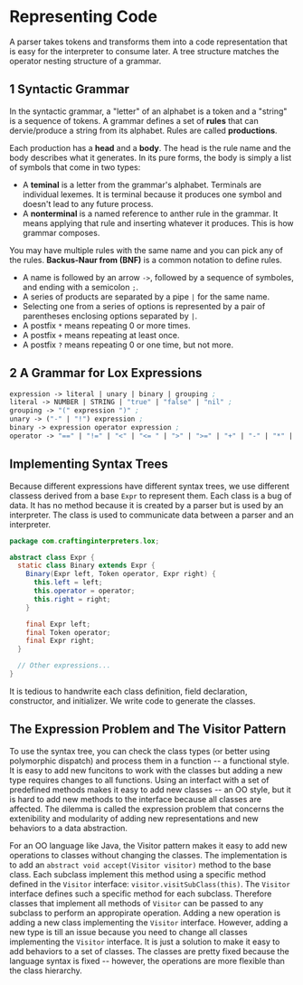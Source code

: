 # Representing Code

A parser takes tokens and transforms them into a code representation that is easy for the interpreter to consume later. A tree structure matches the operator nesting structure of a grammar.

## 1 Syntactic Grammar

In the syntactic grammar, a "letter" of an alphabet is a token and a "string" is a sequence of tokens. A grammar defines a set of **rules** that can dervie/produce a string from its alphabet. Rules are called **productions**.

Each production has a **head** and a **body**. The head is the rule name and the body describes what it generates. In its pure forms, the body is simply a list of symbols that come in two types:

- A **teminal** is a letter from the grammar's alphabet. Terminals are individual lexemes. It is terminal because it produces one symbol and doesn't lead to any future process.
- A **nonterminal** is a named reference to anther rule in the grammar. It means applying that rule and inserting whatever it produces. This is how grammar composes.

You may have multiple rules with the same name and you can pick any of the rules. **Backus-Naur from (BNF)** is a common notation to define rules.

- A name is followed by an arrow `->`, followed by a sequence of symboles, and ending with a semicolon `;`.
- A series of products are separated by a pipe `|` for the same name.
- Selecting one from a series of options is represented by a pair of parentheses enclosing options separated by `|`.
- A postfix `*` means repeating 0 or more times.
- A postfix `+` means repeating at least once.
- A postfix `?` means repeating 0 or one time, but not more.

## 2 A Grammar for Lox Expressions

```lisp
expression -> literal | unary | binary | grouping ;
literal -> NUMBER | STRING | "true" | "false" | "nil" ;
grouping -> "(" expression ")" ;
unary -> ("-" | "!") expression ;
binary -> expression operator expression ;
operator -> "==" | "!=" | "<" | "<= " | ">" | ">=" | "+" | "-" | "*" | "/" ;
```

## Implementing Syntax Trees

Because different expressions have different syntax trees, we use different classess derived from a base `Expr` to represent them. Each class is a bug of data. It has no method because it is created by a parser but is used by an interpreter. The class is used to communicate data between a parser and an interpreter.

```java
package com.craftinginterpreters.lox;

abstract class Expr {
  static class Binary extends Expr {
    Binary(Expr left, Token operator, Expr right) {
      this.left = left;
      this.operator = operator;
      this.right = right;
    }

    final Expr left;
    final Token operator;
    final Expr right;
  }

  // Other expressions...
}
```

It is tedious to handwrite each class definition, field declaration, constructor, and initializer. We write code to generate the classes.

## The Expression Problem and The Visitor Pattern

To use the syntax tree, you can check the class types (or better using polymorphic dispatch) and process them in a function -- a functional style. It is easy to add new funcitons to work with the classes but adding a new type requires changes to all functions. Using an interfact with a set of predefined methods makes it easy to add new classes -- an OO style, but it is hard to add new methods to the interface because all classes are affected. The dilemma is called the expression problem that concerns the extenibility and modularity of adding new representations and new behaviors to a data abstraction.

For an OO language like Java, the Visitor pattern makes it easy to add new operations to classes without changing the classes. The implementation is to add an `abstract void accept(Visitor visitor)` method to the base class. Each subclass implement this method using a specific method defined in the `Visitor` interface: `visitor.visitSubClass(this)`. The `Visitor` interface defines such a specific method for each subclass. Therefore classes that implement all methods of `Visitor` can be passed to any subclass to perform an appropirate operation. Adding a new operation is adding a new class implementing the `Visitor` interface. However, adding a new type is till an issue because you need to change all classes implementing the `Visitor` interface. It is just a solution to make it easy to add behaviors to a set of classes. The classes are pretty fixed because the language syntax is fixed -- however, the operations are more flexible than the class hierarchy.
